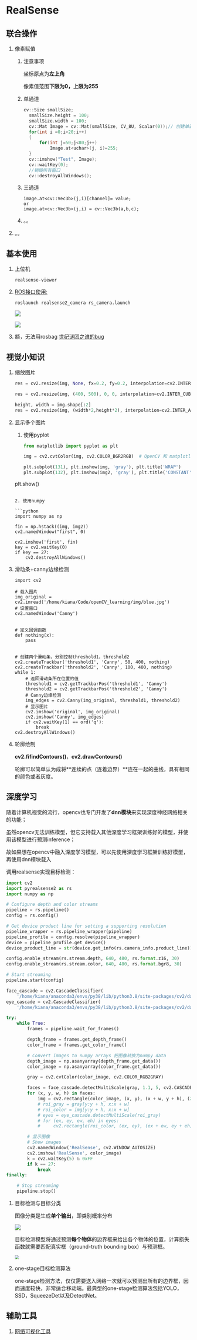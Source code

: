 # RealSense

## 联合操作

1. 像素赋值

   1. 注意事项

      坐标原点为**左上角**

      像素值范围**下限为0，上限为255**

   2. 单通道

      ```c++
      cv::Size smallSize;
      	smallSize.height = 100;
      	smallSize.width = 100;
      	cv::Mat Image = cv::Mat(smallSize, CV_8U, Scalar(0));// 创建单通道黑色图像。
      	for(int i =0;i<20;i++)
      	{
      		for(int j=50;j<80;j++)
      			Image.at<uchar>(j, i)=255;
      	}
      	cv::imshow("Test", Image);
      	cv::waitKey(0);
      	//销毁所有窗口
      	cv::destroyAllWindows();
      ```

   3. 三通道

      ```
      image.at<cv::Vec3b>(j,i)[channel]= value;
      or
      image.at<cv::Vec3b>(j,i) = cv::Vec3b(a,b,c);
      ```

      

   4. 。。

2. 。。

## 基本使用

1. 上位机

   ```
   realsense-viewer
   ```

2. [ROS接口使用:](http://zhaoxuhui.top/blog/2020/09/09/intel-realsense-d435i-installation-and-use.html)

   ```
   roslaunch realsense2_camera rs_camera.launch
   ```

   ![](../img-post/img/202201240923290.png)

   ![](../img-post/img/202201240925000.png)


3. 额，无法用rosbag
   [世纪谜团之谁的bug](https://github.com/IntelRealSense/realsense-ros/issues/797)

## 视觉小知识

1. 缩放图片

   ```python
   res = cv2.resize(img, None, fx=0.2, fy=0.2, interpolation=cv2.INTER_AREA)
   
   res = cv2.resize(img, (400, 500), 0, 0, interpolation=cv2.INTER_CUBIC)
   
   height, width = img.shape[:2]
   res = cv2.resize(img, (width*2,height*2), interpolation=cv2.INTER_AREA)
   ```

2. 显示多个图片

   1. 使用pyplot

      ```python
      from matplotlib import pyplot as plt
      
      img = cv2.cvtColor(img, cv2.COLOR_BGR2RGB)  # OpenCV 和 matplotlib 中的颜色通道顺序不一样
      
      plt.subplot(131), plt.imshow(img, 'gray'), plt.title('WRAP')
      plt.subplot(132), plt.imshow(img2, 'gray'), plt.title('CONSTANT')
   plt.show()
      ```

   2. 使用numpy
   
      ```python
      import numpy as np
      
      fin = np.hstack((img, img2))
      cv2.namedWindow("first", 0)
      
      cv2.imshow('first', fin)
      key = cv2.waitKey(0)
      if key == 27:
          cv2.destroyAllWindows()
      ```
   
3. 滑动条+canny边缘检测

   ```
   import cv2
   
   # 载入图片
   img_original = cv2.imread('/home/kiana/Code/openCV_learning/img/blue.jpg')
   # 设置窗口
   cv2.namedWindow('Canny')
   
   
   # 定义回调函数
   def nothing(x):
       pass
   
   
   # 创建两个滑动条，分别控制threshold1，threshold2
   cv2.createTrackbar('threshold1', 'Canny', 50, 400, nothing)
   cv2.createTrackbar('threshold2', 'Canny', 100, 400, nothing)
   while 1:
       # 返回滑动条所在位置的值
       threshold1 = cv2.getTrackbarPos('threshold1', 'Canny')
       threshold2 = cv2.getTrackbarPos('threshold2', 'Canny')
       # Canny边缘检测
       img_edges = cv2.Canny(img_original, threshold1, threshold2)
       # 显示图片
       cv2.imshow('original', img_original)
       cv2.imshow('Canny', img_edges)
       if cv2.waitKey(1) == ord('q'):
           break
   cv2.destroyAllWindows()
   
   ```

4. 轮廓绘制

   **cv2.fifindContours()**，**cv2.drawContours()**

   轮廓可以简单认为成将**连续的点（连着边界）**连在一起的曲线，具有相同的颜色或者灰度。

## 深度学习

随着计算机视觉的流行，opencv也专门开发了**dnn模块**来实现深度神经网络相关的功能；

虽然opencv无法训练模型，但它支持载入其他深度学习框架训练好的模型，并使用该模型进行预测inference；

故如果想在opencv中融入深度学习模型，可以先使用深度学习框架训练好模型，再使用dnn模块载入

调用realsense实现目标检测：

```python
import cv2
import pyrealsense2 as rs
import numpy as np

# Configure depth and color streams
pipeline = rs.pipeline()
config = rs.config()

# Get device product line for setting a supporting resolution
pipeline_wrapper = rs.pipeline_wrapper(pipeline)
pipeline_profile = config.resolve(pipeline_wrapper)
device = pipeline_profile.get_device()
device_product_line = str(device.get_info(rs.camera_info.product_line))

config.enable_stream(rs.stream.depth, 640, 480, rs.format.z16, 30)
config.enable_stream(rs.stream.color, 640, 480, rs.format.bgr8, 30)

# Start streaming
pipeline.start(config)

face_cascade = cv2.CascadeClassifier(
    '/home/kiana/anaconda3/envs/py38/lib/python3.8/site-packages/cv2/data/haarcascade_frontalface_default.xml')
eye_cascade = cv2.CascadeClassifier(
    '/home/kiana/anaconda3/envs/py38/lib/python3.8/site-packages/cv2/data/haarcascade_eye.xml')

try:
    while True:
        frames = pipeline.wait_for_frames()

        depth_frame = frames.get_depth_frame()
        color_frame = frames.get_color_frame()

        # Convert images to numpy arrays 把图像转换为numpy data
        depth_image = np.asanyarray(depth_frame.get_data())
        color_image = np.asanyarray(color_frame.get_data())

        gray = cv2.cvtColor(color_image, cv2.COLOR_RGB2GRAY)

        faces = face_cascade.detectMultiScale(gray, 1.1, 5, cv2.CASCADE_SCALE_IMAGE, (10, 10), (200, 200))
        for (x, y, w, h) in faces:
            img = cv2.rectangle(color_image, (x, y), (x + w, y + h), (255, 0, 0), 2)
            # roi_gray = gray[y:y + h, x:x + w]
            # roi_color = img[y:y + h, x:x + w]
            # eyes = eye_cascade.detectMultiScale(roi_gray)
            # for (ex, ey, ew, eh) in eyes:
            #     cv2.rectangle(roi_color, (ex, ey), (ex + ew, ey + eh), (0, 255, 0), 2)

        # 显示图像
        # Show images
        cv2.namedWindow('RealSense', cv2.WINDOW_AUTOSIZE)
        cv2.imshow('RealSense', color_image)
        k = cv2.waitKey(5) & 0xFF
        if k == 27:
            break
finally:

    # Stop streaming
    pipeline.stop()

```

1. 目标检测与目标分类

   图像分类是生成**单个输出**，即类别概率分布

   ![](../img-post/img/202201311657246.png)

   目标检测模型将通过预测**每个物体**的边界框来给出各个物体的位置，计算损失函数就需要匹配真实框（ground-truth bounding box）与预测框。

   <img src="../img-post/img/202201311657520.png" style="zoom:67%;" />

2. one-stage目标检测算法

   one-stage检测方法，仅仅需要送入网络一次就可以预测出所有的边界框，因而速度较快，非常适合移动端。最典型的one-stage检测算法包括YOLO，SSD，SqueezeDet以及DetectNet。
   
   
   
   

## 辅助工具

1. [网络可视化工具](https://blog.csdn.net/nan355655600/article/details/106245563)
